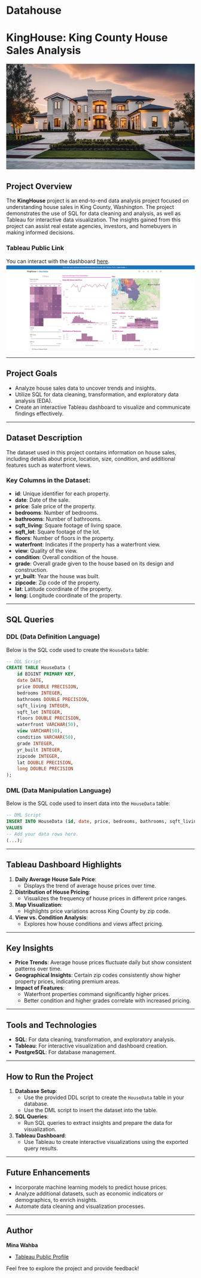 # Datahouse
# KingHouse: King County House Sales Analysis
![House Visualization](./housePicc.jpg)

## Project Overview

The **KingHouse** project is an end-to-end data analysis project focused on understanding house sales in King County, Washington. The project demonstrates the use of SQL for data cleaning and analysis, as well as Tableau for interactive data visualization. The insights gained from this project can assist real estate agencies, investors, and homebuyers in making informed decisions.

### Tableau Public Link

You can interact with the dashboard [here](https://public.tableau.com/app/profile/mina.wahba/viz/KingHouses_Prices/KingCountyHouseSales).
![Project Screenshot](./Screenshot%202025-01-18%20231826.png)

---

## Project Goals

- Analyze house sales data to uncover trends and insights.
- Utilize SQL for data cleaning, transformation, and exploratory data analysis (EDA).
- Create an interactive Tableau dashboard to visualize and communicate findings effectively.

---

## Dataset Description

The dataset used in this project contains information on house sales, including details about price, location, size, condition, and additional features such as waterfront views.

### Key Columns in the Dataset:

- **id**: Unique identifier for each property.
- **date**: Date of the sale.
- **price**: Sale price of the property.
- **bedrooms**: Number of bedrooms.
- **bathrooms**: Number of bathrooms.
- **sqft\_living**: Square footage of living space.
- **sqft\_lot**: Square footage of the lot.
- **floors**: Number of floors in the property.
- **waterfront**: Indicates if the property has a waterfront view.
- **view**: Quality of the view.
- **condition**: Overall condition of the house.
- **grade**: Overall grade given to the house based on its design and construction.
- **yr\_built**: Year the house was built.
- **zipcode**: Zip code of the property.
- **lat**: Latitude coordinate of the property.
- **long**: Longitude coordinate of the property.

---

## SQL Queries

### DDL (Data Definition Language)

Below is the SQL code used to create the `HouseData` table:

```sql
-- DDL Script
CREATE TABLE HouseData (
    id BIGINT PRIMARY KEY,
    date DATE,
    price DOUBLE PRECISION,
    bedrooms INTEGER,
    bathrooms DOUBLE PRECISION,
    sqft_living INTEGER,
    sqft_lot INTEGER,
    floors DOUBLE PRECISION,
    waterfront VARCHAR(50),
    view VARCHAR(50),
    condition VARCHAR(50),
    grade INTEGER,
    yr_built INTEGER,
    zipcode INTEGER,
    lat DOUBLE PRECISION,
    long DOUBLE PRECISION
);
```

### DML (Data Manipulation Language)

Below is the SQL code used to insert data into the `HouseData` table:

```sql
-- DML Script
INSERT INTO HouseData (id, date, price, bedrooms, bathrooms, sqft_living, sqft_lot, floors, waterfront, view, condition, grade, yr_built, zipcode, lat, long)
VALUES
-- Add your data rows here.
(...);
```

---

## Tableau Dashboard Highlights

1. **Daily Average House Sale Price**:
   - Displays the trend of average house prices over time.
2. **Distribution of House Pricing**:
   - Visualizes the frequency of house prices in different price ranges.
3. **Map Visualization**:
   - Highlights price variations across King County by zip code.
4. **View vs. Condition Analysis**:
   - Explores how house conditions and views affect pricing.

---

## Key Insights

- **Price Trends**: Average house prices fluctuate daily but show consistent patterns over time.
- **Geographical Insights**: Certain zip codes consistently show higher property prices, indicating premium areas.
- **Impact of Features**:
  - Waterfront properties command significantly higher prices.
  - Better condition and higher grades correlate with increased pricing.

---

## Tools and Technologies

- **SQL**: For data cleaning, transformation, and exploratory analysis.
- **Tableau**: For interactive visualization and dashboard creation.
- **PostgreSQL**: For database management.

---

## How to Run the Project

1. **Database Setup**:
   - Use the provided DDL script to create the `HouseData` table in your database.
   - Use the DML script to insert the dataset into the table.
2. **SQL Queries**:
   - Run SQL queries to extract insights and prepare the data for visualization.
3. **Tableau Dashboard**:
   - Use Tableau to create interactive visualizations using the exported query results.

---

## Future Enhancements

- Incorporate machine learning models to predict house prices.
- Analyze additional datasets, such as economic indicators or demographics, to enrich insights.
- Automate data cleaning and visualization processes.

---

## Author

**Mina Wahba**

- [Tableau Public Profile](https://public.tableau.com/app/profile/mina.wahba)

Feel free to explore the project and provide feedback!

